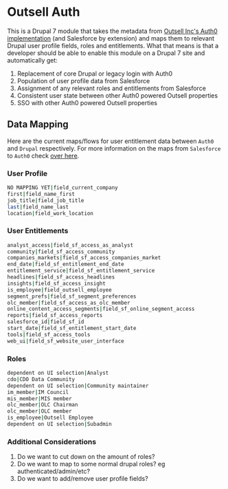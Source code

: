 Outsell Auth
============

This is a Drupal 7 module that takes the metadata from [Outsell Inc's Auth0 implementation](https://github.com/teamoutsell/auth0) (and Salesforce by extension) and maps them to relevant Drupal user profile fields, roles and entitlements. What that means is that a developer should be able to enable this module on a Drupal 7 site and automatically get:

  1. Replacement of core Drupal or legacy login with Auth0
  2. Population of user profile data from Salesforce
  3. Assignment of any relevant roles and entitlements from Salesforce
  4. Consistent user state between other Auth0 powered Outsell properties
  5. SSO with other Auth0 powered Outsell properties

Data Mapping
------------

Here are the current maps/flows for user entitlement data between `Auth0` and `Drupal` respectively. For more information on the maps from `Salesforce` to `Auth0` check [over here](https://github.com/teamoutsell/auth0/blob/master/rules/get-salesforce-data.js#L403).

### User Profile

```bash
NO MAPPING YET|field_current_company
first|field_name_first
job_title|field_job_title
last|field_name_last
location|field_work_location
```

### User Entitlements

```bash
analyst_access|field_sf_access_as_analyst
community|field_sf_access_community
companies_markets|field_sf_access_companies_market
end_date|field_sf_entitlement_end_date
entitlement_service|field_sf_entitlement_service
headlines|field_sf_access_headlines
insights|field_sf_access_insight
is_employee|field_outsell_employee
segment_prefs|field_sf_segment_preferences
olc_member|field_sf_access_as_olc_member
online_content_access_segments|field_sf_online_segment_access
reports|field_sf_access_reports
salesforce_id|field_sf_id
start_date|field_sf_entitlement_start_date
tools|field_sf_access_tools
web_ui|field_sf_website_user_interface
```

### Roles

```bash
dependent on UI selection|Analyst
cdo|CDO Data Community
dependent on UI selection|Community maintainer
im_member|IM Council
mis_member|MIS member
olc_member|OLC Chairman
olc_member|OLC member
is_employee|Outsell Employee
dependent on UI selection|Subadmin
```

### Additional Considerations

  1. Do we want to cut down on the amount of roles?
  2. Do we want to map to some normal drupal roles? eg authenticated/admin/etc?
  3. Do we want to add/remove user profile fields?

